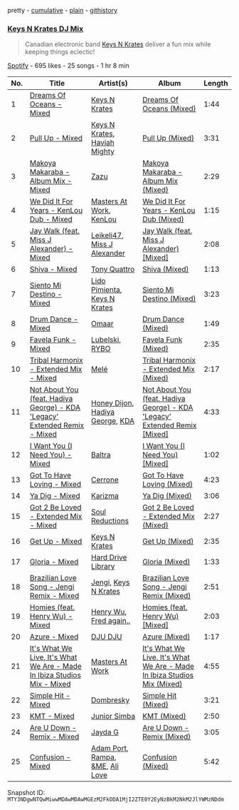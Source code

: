 pretty - [cumulative](/playlists/cumulative/37i9dQZF1DX1AhB1ESkQjZ.md) - [plain](/playlists/plain/37i9dQZF1DX1AhB1ESkQjZ) - [githistory](https://github.githistory.xyz/mackorone/spotify-playlist-archive/blob/main/playlists/plain/37i9dQZF1DX1AhB1ESkQjZ)

### [Keys N Krates DJ Mix](https://open.spotify.com/playlist/37i9dQZF1DX1AhB1ESkQjZ)

> Canadian electronic band  <a href="spotify:artist:6c1pBXHYjFcGQQNO5MMsdd">Keys N Krates</a> deliver a fun mix while keeping things eclectic!

[Spotify](https://open.spotify.com/user/spotify) - 695 likes - 25 songs - 1 hr 8 min

| No. | Title | Artist(s) | Album | Length |
|---|---|---|---|---|
| 1 | [Dreams Of Oceans \- Mixed](https://open.spotify.com/track/1TirFWuGlI25KFXiQWmpB2) | [Keys N Krates](https://open.spotify.com/artist/6c1pBXHYjFcGQQNO5MMsdd) | [Dreams Of Oceans \(Mixed\)](https://open.spotify.com/album/2lq1h2yq6wS092xLVqGUHo) | 1:44 |
| 2 | [Pull Up \- Mixed](https://open.spotify.com/track/0xKPbiTSt8fddFhz3fei9n) | [Keys N Krates](https://open.spotify.com/artist/6c1pBXHYjFcGQQNO5MMsdd), [Haviah Mighty](https://open.spotify.com/artist/3UROQ34SGxV7h71Z3Gqp8u) | [Pull Up \(Mixed\)](https://open.spotify.com/album/6vcRovRf7JN43fBfByhyUZ) | 3:31 |
| 3 | [Makoya Makaraba \- Album Mix \- Mixed](https://open.spotify.com/track/53IXfjmSgbvilLTUcrTrMT) | [Zazu](https://open.spotify.com/artist/6j1lcgGsTfgEE6mZclz5zM) | [Makoya Makaraba \- Album Mix \(Mixed\)](https://open.spotify.com/album/494H5f4CQlxjRodIrkHF1a) | 2:29 |
| 4 | [We Did It For Years \- KenLou Dub \- Mixed](https://open.spotify.com/track/0qYMKHMc9yZ7KgfMiARITq) | [Masters At Work](https://open.spotify.com/artist/5Fkj0k7EPUhIsESSIEA9f1), [KenLou](https://open.spotify.com/artist/0mnTALgVTv2DyYqMhs8nw4) | [We Did It For Years \- KenLou Dub \(Mixed\)](https://open.spotify.com/album/68PvGiXkTjnyySvUtAenUq) | 1:15 |
| 5 | [Jay Walk \(feat\. Miss J Alexander\) \- Mixed](https://open.spotify.com/track/7dybpcdt5LesjIeNou2E0o) | [Leikeli47](https://open.spotify.com/artist/0DtXHIvJ8NWBg5pGvsgWnR), [Miss J Alexander](https://open.spotify.com/artist/3sYsWVJMCN2tVFXkCvnyoS) | [Jay Walk \(feat\. Miss J Alexander\) \[Mixed\]](https://open.spotify.com/album/096QYglIoMDNyXFsmIOFVb) | 2:08 |
| 6 | [Shiva \- Mixed](https://open.spotify.com/track/4Cf522awHwatFVhDxjhOx4) | [Tony Quattro](https://open.spotify.com/artist/2UsUlCr8yNT7vpjw076zyt) | [Shiva \(Mixed\)](https://open.spotify.com/album/23pueHdtCE7nsmQTwG9OQs) | 1:13 |
| 7 | [Siento Mi Destino \- Mixed](https://open.spotify.com/track/6CMvdHq6eHzjBntlcZmYTY) | [Lido Pimienta](https://open.spotify.com/artist/1IdkKQ9CM1i0wygfxYV4Z3), [Keys N Krates](https://open.spotify.com/artist/6c1pBXHYjFcGQQNO5MMsdd) | [Siento Mi Destino \(Mixed\)](https://open.spotify.com/album/0alpbiK5TdMB2m6nsnzvnX) | 3:23 |
| 8 | [Drum Dance \- Mixed](https://open.spotify.com/track/2uDKG3Rpy7RCnNEUPE1e3l) | [Omaar](https://open.spotify.com/artist/6HYCLQ4rq3A3VSXBWIMUsW) | [Drum Dance \(Mixed\)](https://open.spotify.com/album/4Gpntr12q86ceEDwjw9WUD) | 1:49 |
| 9 | [Favela Funk \- Mixed](https://open.spotify.com/track/3NxoXkRgVedBidpBOvOnQA) | [Lubelski](https://open.spotify.com/artist/7EPi1KiQMnSB6cxmuGcEnS), [RYBO](https://open.spotify.com/artist/2IuegvTxG5ryGxsce4U1aA) | [Favela Funk \(Mixed\)](https://open.spotify.com/album/757djYybmJr0ckTIUzZi8z) | 2:35 |
| 10 | [Tribal Harmonix \- Extended Mix \- Mixed](https://open.spotify.com/track/2V8JAwNkPvoNTBTDT4fQpr) | [Melé](https://open.spotify.com/artist/6EZO7Baz0SIFskWTO1GHqX) | [Tribal Harmonix \- Extended Mix \(Mixed\)](https://open.spotify.com/album/5EHhgnus49xA2jj5WtkixT) | 2:17 |
| 11 | [Not About You \(feat\. Hadiya George\) \- KDA 'Legacy' Extended Remix \- Mixed](https://open.spotify.com/track/691KBenNhsdW50rAMC2Qbb) | [Honey Dijon](https://open.spotify.com/artist/0XfQBWgzisaS9ltDV9bXAS), [Hadiya George](https://open.spotify.com/artist/1KbGFGECxJ5p23kuYlJ6l9), [KDA](https://open.spotify.com/artist/3EK3opK9Hp93HJjBPupzfg) | [Not About You \(feat\. Hadiya George\) \- KDA 'Legacy' Extended Remix \[Mixed\]](https://open.spotify.com/album/0jLciDClR9B32hLcrdDdXd) | 4:33 |
| 12 | [I Want You \(I Need You\) \- Mixed](https://open.spotify.com/track/3ySfp3Jyci2gZKiFJqIldy) | [Baltra](https://open.spotify.com/artist/2tEyBfwGBfQgLXeAJW0MgC) | [I Want You \(I Need You\) \[Mixed\]](https://open.spotify.com/album/7HPq68h7OHOGLlBOC7ToC7) | 1:02 |
| 13 | [Got To Have Loving \- Mixed](https://open.spotify.com/track/6BJk0pOTsGLVzOLlTLYW4H) | [Cerrone](https://open.spotify.com/artist/5SE2sfwTpxL2vXRdG6H5PM) | [Got To Have Loving \(Mixed\)](https://open.spotify.com/album/0R4KnaASTEJ4i8dJMUdDdz) | 4:23 |
| 14 | [Ya Dig \- Mixed](https://open.spotify.com/track/4rywQTEMzNsaRDVA9YaI6D) | [Karizma](https://open.spotify.com/artist/0HPOumWRIYOhcJ8FRraEsb) | [Ya Dig \(Mixed\)](https://open.spotify.com/album/0BE7tKreuBvvUCKM7CoR53) | 3:06 |
| 15 | [Got 2 Be Loved \- Extended Mix \- Mixed](https://open.spotify.com/track/1AB03nA43JowIQ0gI9qK23) | [Soul Reductions](https://open.spotify.com/artist/1z0WDGqbharsGI6n33mwhj) | [Got 2 Be Loved \- Extended Mix \(Mixed\)](https://open.spotify.com/album/49NZxZLnbLfHKBVjpJnWfG) | 2:27 |
| 16 | [Get Up \- Mixed](https://open.spotify.com/track/5Jb7VoDQmYoNYqTcNxsYby) | [Keys N Krates](https://open.spotify.com/artist/6c1pBXHYjFcGQQNO5MMsdd) | [Get Up \(Mixed\)](https://open.spotify.com/album/3u2zbnPyi1rjrssoHYm9TY) | 2:35 |
| 17 | [Gloria \- Mixed](https://open.spotify.com/track/1UOWIJIo7R8zIgXgowsVHG) | [Hard Drive Library](https://open.spotify.com/artist/1L6iHEQ26ftQn0kgAvreC1) | [Gloria \(Mixed\)](https://open.spotify.com/album/5QFSmoM7NOIT8GQ6QQBPQt) | 1:33 |
| 18 | [Brazilian Love Song \- Jengi Remix \- Mixed](https://open.spotify.com/track/4laenbr2L5Msn181d0Egn6) | [Jengi](https://open.spotify.com/artist/4lgrPvofm0IT605L9OrOTN), [Keys N Krates](https://open.spotify.com/artist/6c1pBXHYjFcGQQNO5MMsdd) | [Brazilian Love Song \- Jengi Remix \(Mixed\)](https://open.spotify.com/album/3bobKbo2beXuNyaacoC0yt) | 2:51 |
| 19 | [Homies \(feat\. Henry Wu\) \- Mixed](https://open.spotify.com/track/0gLeFJgLq5Nv8ac51r0EgZ) | [Henry Wu](https://open.spotify.com/artist/0IvTgqmNuZwVjEkkjzxLha), [Fred again..](https://open.spotify.com/artist/4oLeXFyACqeem2VImYeBFe) | [Homies \(feat\. Henry Wu\) \[Mixed\]](https://open.spotify.com/album/0q6mYKSaFRUuVMrDPeBgMd) | 2:03 |
| 20 | [Azure \- Mixed](https://open.spotify.com/track/6qKQwad0jkhcILOBVCi1GJ) | [DJU DJU](https://open.spotify.com/artist/3hoRYeKnynsSd1M5p3weO8) | [Azure \(Mixed\)](https://open.spotify.com/album/5yn0I1sZHRJ2rf1QDAhVKc) | 1:17 |
| 21 | [It's What We Live, It's What We Are \- Made In Ibiza Studios Mix \- Mixed](https://open.spotify.com/track/23kpQ6a21FFhq6kj8oYUeJ) | [Masters At Work](https://open.spotify.com/artist/5Fkj0k7EPUhIsESSIEA9f1) | [It's What We Live, It's What We Are \- Made In Ibiza Studios Mix \(Mixed\)](https://open.spotify.com/album/6ejXwuz8jXAgsWvLMYEOFE) | 4:55 |
| 22 | [Simple Hit \- Mixed](https://open.spotify.com/track/36ffpVAJk57c9tHSq2AA1e) | [Dombresky](https://open.spotify.com/artist/2GVtgxcx7jg5xVCZsIHSGN) | [Simple Hit \(Mixed\)](https://open.spotify.com/album/4pNpyI77sfKAWfUubDj9I1) | 3:21 |
| 23 | [KMT \- Mixed](https://open.spotify.com/track/4hiYtJv0vyr1s81HIiobeB) | [Junior Simba](https://open.spotify.com/artist/0Tr6RBtxQ5DzImZISTfSKn) | [KMT \(Mixed\)](https://open.spotify.com/album/6oMcp25YMQ38js4CBUlgch) | 2:50 |
| 24 | [Are U Down \- Remix \- Mixed](https://open.spotify.com/track/4ULrFMTrbz3u7uU9R29eLo) | [Jayda G](https://open.spotify.com/artist/3NKVm2Jedcf6ibJr6pMUVx) | [Are U Down \- Remix \(Mixed\)](https://open.spotify.com/album/48MpZ81km952xkQNeTSdRY) | 3:05 |
| 25 | [Confusion \- Mixed](https://open.spotify.com/track/6tMP0bUqaxcNDDvB52AZh1) | [Adam Port](https://open.spotify.com/artist/2loEsOijJ6XiGzWYFXMIRk), [Rampa](https://open.spotify.com/artist/08jywfUS0hp8XYlYs0cvz8), [&ME](https://open.spotify.com/artist/5mIowAJMp7RKNheelruV5z), [Ali Love](https://open.spotify.com/artist/5XJp0gYotUfFraS626GSge) | [Confusion \(Mixed\)](https://open.spotify.com/album/3kvsZeLBdpCmwZoOjXz8Dj) | 5:42 |

Snapshot ID: `MTY3NDgwNTQwMiwwMDAwMDAwMGEzM2FkODA1MjI2ZTE0Y2EyNzBkM2NkM2JlYWMzNDdm`
